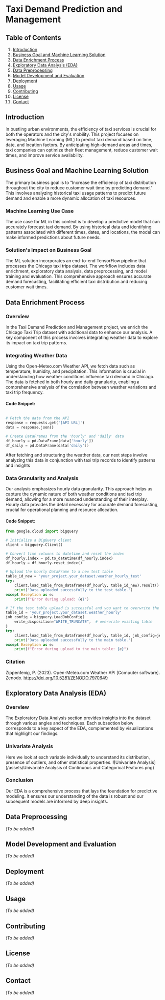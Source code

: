 
# Taxi Demand Prediction and Management

## Table of Contents
1. [Introduction](#introduction)
2. [Business Goal and Machine Learning Solution](#business-goal-and-machine-learning-solution)
3. [Data Enrichment Process](#data-enrichment-process)
4. [Exploratory Data Analysis (EDA)](#exploratory-data-analysis-eda)
5. [Data Preprocessing](#data-preprocessing)
6. [Model Development and Evaluation](#model-development-and-evaluation)
7. [Deployment](#deployment)
8. [Usage](#usage)
9. [Contributing](#contributing)
10. [License](#license)
11. [Contact](#contact)

## Introduction
In bustling urban environments, the efficiency of taxi services is crucial for both the operators and the city's mobility. This project focuses on leveraging Machine Learning (ML) to predict taxi demand based on time, date, and location factors. By anticipating high-demand areas and times, taxi companies can optimize their fleet management, reduce customer wait times, and improve service availability.

## Business Goal and Machine Learning Solution
The primary business goal is to "Increase the efficiency of taxi distribution throughout the city to reduce customer wait time by predicting demand." This involves analyzing historical taxi usage patterns to predict future demand and enable a more dynamic allocation of taxi resources.

### Machine Learning Use Case
The use case for ML in this context is to develop a predictive model that can accurately forecast taxi demand. By using historical data and identifying patterns associated with different times, dates, and locations, the model can make informed predictions about future needs.

### Solution's Impact on Business Goal
The ML solution incorporates an end-to-end TensorFlow pipeline that processes the Chicago taxi trips dataset. The workflow includes data enrichment, exploratory data analysis, data preprocessing, and model training and evaluation. This comprehensive approach ensures accurate demand forecasting, facilitating efficient taxi distribution and reducing customer wait times.

## Data Enrichment Process

### Overview
In the Taxi Demand Prediction and Management project, we enrich the Chicago Taxi Trip dataset with additional data to enhance our analysis. A key component of this process involves integrating weather data to explore its impact on taxi trip patterns.

### Integrating Weather Data
Using the Open-Meteo.com Weather API, we fetch data such as temperature, humidity, and precipitation. This information is crucial in understanding how weather conditions influence taxi demand in Chicago. The data is fetched in both hourly and daily granularity, enabling a comprehensive analysis of the correlation between weather variations and taxi trip frequency.
#### Code Snippet:
```python

# Fetch the data from the API
response = requests.get('[API URL]')
data = response.json()

# Create DataFrames from the 'hourly' and 'daily' data
df_hourly = pd.DataFrame(data['hourly'])
df_daily = pd.DataFrame(data['daily'])

```
After fetching and structuring the weather data, our next steps involve analyzing this data in conjunction with taxi trip records to identify patterns and insights

### Data Granularity and Analysis
Our analysis emphasizes hourly data granularity. This approach helps us capture the dynamic nature of both weather conditions and taxi trip demand, allowing for a more nuanced understanding of their interplay. Hourly data provides the detail necessary for accurate demand forecasting, crucial for operational planning and resource allocation.
#### Code Snippet:
```python
from google.cloud import bigquery

# Initialize a BigQuery client
client = bigquery.Client()

# Convert time columns to datetime and reset the index
df_hourly.index = pd.to_datetime(df_hourly.index)
df_hourly = df_hourly.reset_index()

# Upload the hourly DataFrame to a new test table
table_id_new = 'your_project.your_dataset.weather_hourly_test'
try:
    client.load_table_from_dataframe(df_hourly, table_id_new).result()
    print("Data uploaded successfully to the test table.")
except Exception as e:
    print(f"Error during upload: {e}")

# If the test table upload is successful and you want to overwrite the main table:
table_id = 'your_project.your_dataset.weather_hourly'
job_config = bigquery.LoadJobConfig(
    write_disposition="WRITE_TRUNCATE",  # overwrite existing table
)
try:
    client.load_table_from_dataframe(df_hourly, table_id, job_config=job_config).result()
    print("Data uploaded successfully to the main table.")
except Exception as e:
    print(f"Error during upload to the main table: {e}")
```

### Citation
Zippenfenig, P. (2023). Open-Meteo.com Weather API [Computer software]. Zenodo. https://doi.org/10.5281/ZENODO.7970649

## Exploratory Data Analysis (EDA)

### Overview
The Exploratory Data Analysis section provides insights into the dataset through various angles and techniques. Each subsection below corresponds to a key aspect of the EDA, complemented by visualizations that highlight our findings.

### Univariate Analysis
Here we look at each variable individually to understand its distribution, presence of outliers, and other statistical properties.
![Univariate Analysis](/assets/Univariate Analysis of Continuous and Categorical Features.png)


### Conclusion
Our EDA is a comprehensive process that lays the foundation for predictive modeling. It ensures our understanding of the data is robust and our subsequent models are informed by deep insights.

## Data Preprocessing
*(To be added)*

## Model Development and Evaluation
*(To be added)*

## Deployment
*(To be added)*

## Usage
*(To be added)*

## Contributing
*(To be added)*

## License
*(To be added)*

## Contact
*(To be added)*

